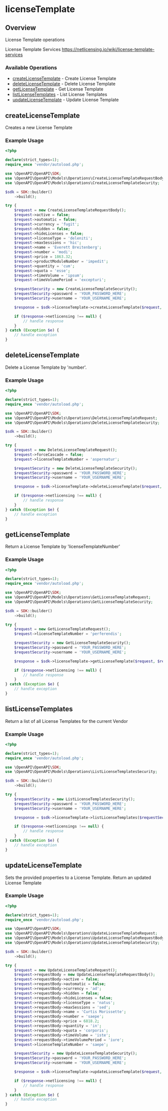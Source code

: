 # licenseTemplate

## Overview

License Template operations

License Template Services
<https://netlicensing.io/wiki/license-template-services>
### Available Operations

* [createLicenseTemplate](#createlicensetemplate) - Create License Template
* [deleteLicenseTemplate](#deletelicensetemplate) - Delete License Template
* [getLicenseTemplate](#getlicensetemplate) - Get License Template
* [listLicenseTemplates](#listlicensetemplates) - List License Templates
* [updateLicenseTemplate](#updatelicensetemplate) - Update License Template

## createLicenseTemplate

Creates a new License Template

### Example Usage

```php
<?php

declare(strict_types=1);
require_once 'vendor/autoload.php';

use \OpenAPI\OpenAPI\SDK;
use \OpenAPI\OpenAPI\Models\Operations\CreateLicenseTemplateRequestBody;
use \OpenAPI\OpenAPI\Models\Operations\CreateLicenseTemplateSecurity;

$sdk = SDK::builder()
    ->build();

try {
    $request = new CreateLicenseTemplateRequestBody();
    $request->active = false;
    $request->automatic = false;
    $request->currency = 'fugit';
    $request->hidden = false;
    $request->hideLicenses = false;
    $request->licenseType = 'deleniti';
    $request->maxSessions = 'hic';
    $request->name = 'Everett Breitenberg';
    $request->number = 'modi';
    $request->price = 1863.32;
    $request->productModuleNumber = 'impedit';
    $request->quantity = 'cum';
    $request->quota = 'esse';
    $request->timeVolume = 'ipsum';
    $request->timeVolumePeriod = 'excepturi';

    $requestSecurity = new CreateLicenseTemplateSecurity();
    $requestSecurity->password = 'YOUR_PASSWORD_HERE';
    $requestSecurity->username = 'YOUR_USERNAME_HERE';

    $response = $sdk->licenseTemplate->createLicenseTemplate($request, $requestSecurity);

    if ($response->netlicensing !== null) {
        // handle response
    }
} catch (Exception $e) {
    // handle exception
}
```

## deleteLicenseTemplate

Delete a License Template by 'number'.

### Example Usage

```php
<?php

declare(strict_types=1);
require_once 'vendor/autoload.php';

use \OpenAPI\OpenAPI\SDK;
use \OpenAPI\OpenAPI\Models\Operations\DeleteLicenseTemplateRequest;
use \OpenAPI\OpenAPI\Models\Operations\DeleteLicenseTemplateSecurity;

$sdk = SDK::builder()
    ->build();

try {
    $request = new DeleteLicenseTemplateRequest();
    $request->forceCascade = false;
    $request->licenseTemplateNumber = 'aspernatur';

    $requestSecurity = new DeleteLicenseTemplateSecurity();
    $requestSecurity->password = 'YOUR_PASSWORD_HERE';
    $requestSecurity->username = 'YOUR_USERNAME_HERE';

    $response = $sdk->licenseTemplate->deleteLicenseTemplate($request, $requestSecurity);

    if ($response->netlicensing !== null) {
        // handle response
    }
} catch (Exception $e) {
    // handle exception
}
```

## getLicenseTemplate

Return a License Template by 'licenseTemplateNumber'

### Example Usage

```php
<?php

declare(strict_types=1);
require_once 'vendor/autoload.php';

use \OpenAPI\OpenAPI\SDK;
use \OpenAPI\OpenAPI\Models\Operations\GetLicenseTemplateRequest;
use \OpenAPI\OpenAPI\Models\Operations\GetLicenseTemplateSecurity;

$sdk = SDK::builder()
    ->build();

try {
    $request = new GetLicenseTemplateRequest();
    $request->licenseTemplateNumber = 'perferendis';

    $requestSecurity = new GetLicenseTemplateSecurity();
    $requestSecurity->password = 'YOUR_PASSWORD_HERE';
    $requestSecurity->username = 'YOUR_USERNAME_HERE';

    $response = $sdk->licenseTemplate->getLicenseTemplate($request, $requestSecurity);

    if ($response->netlicensing !== null) {
        // handle response
    }
} catch (Exception $e) {
    // handle exception
}
```

## listLicenseTemplates

Return a list of all License Templates for the current Vendor

### Example Usage

```php
<?php

declare(strict_types=1);
require_once 'vendor/autoload.php';

use \OpenAPI\OpenAPI\SDK;
use \OpenAPI\OpenAPI\Models\Operations\ListLicenseTemplatesSecurity;

$sdk = SDK::builder()
    ->build();

try {
    $requestSecurity = new ListLicenseTemplatesSecurity();
    $requestSecurity->password = 'YOUR_PASSWORD_HERE';
    $requestSecurity->username = 'YOUR_USERNAME_HERE';

    $response = $sdk->licenseTemplate->listLicenseTemplates($requestSecurity);

    if ($response->netlicensings !== null) {
        // handle response
    }
} catch (Exception $e) {
    // handle exception
}
```

## updateLicenseTemplate

Sets the provided properties to a License Template. Return an updated License Template

### Example Usage

```php
<?php

declare(strict_types=1);
require_once 'vendor/autoload.php';

use \OpenAPI\OpenAPI\SDK;
use \OpenAPI\OpenAPI\Models\Operations\UpdateLicenseTemplateRequest;
use \OpenAPI\OpenAPI\Models\Operations\UpdateLicenseTemplateRequestBody;
use \OpenAPI\OpenAPI\Models\Operations\UpdateLicenseTemplateSecurity;

$sdk = SDK::builder()
    ->build();

try {
    $request = new UpdateLicenseTemplateRequest();
    $request->requestBody = new UpdateLicenseTemplateRequestBody();
    $request->requestBody->active = false;
    $request->requestBody->automatic = false;
    $request->requestBody->currency = 'ad';
    $request->requestBody->hidden = false;
    $request->requestBody->hideLicenses = false;
    $request->requestBody->licenseType = 'natus';
    $request->requestBody->maxSessions = 'sed';
    $request->requestBody->name = 'Curtis Morissette';
    $request->requestBody->number = 'saepe';
    $request->requestBody->price = 6818.2;
    $request->requestBody->quantity = 'in';
    $request->requestBody->quota = 'corporis';
    $request->requestBody->timeVolume = 'iste';
    $request->requestBody->timeVolumePeriod = 'iure';
    $request->licenseTemplateNumber = 'saepe';

    $requestSecurity = new UpdateLicenseTemplateSecurity();
    $requestSecurity->password = 'YOUR_PASSWORD_HERE';
    $requestSecurity->username = 'YOUR_USERNAME_HERE';

    $response = $sdk->licenseTemplate->updateLicenseTemplate($request, $requestSecurity);

    if ($response->netlicensing !== null) {
        // handle response
    }
} catch (Exception $e) {
    // handle exception
}
```
